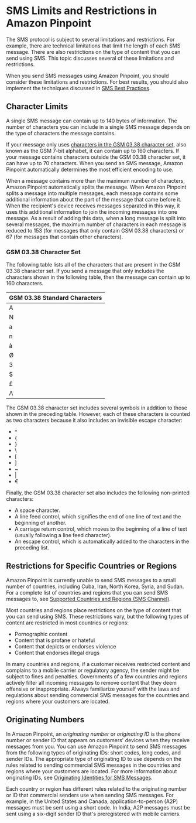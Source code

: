 # SMS Limits and Restrictions in Amazon Pinpoint<a name="channels-sms-limitations"></a>

The SMS protocol is subject to several limitations and restrictions\. For example, there are technical limitations that limit the length of each SMS message\. There are also restrictions on the type of content that you can send using SMS\. This topic discusses several of these limitations and restrictions\. 

When you send SMS messages using Amazon Pinpoint, you should consider these limitations and restrictions\. For best results, you should also implement the techniques discussed in [SMS Best Practices](channels-sms-best-practices.md)\.

## Character Limits<a name="channels-sms-limitations-characters"></a>

A single SMS message can contain up to 140 bytes of information\. The number of characters you can include in a single SMS message depends on the type of characters the message contains\. 

If your message only uses [characters in the GSM 03\.38 character set](#channels-sms-limitations-characters-gsm-alphabet), also known as the GSM 7\-bit alphabet, it can contain up to 160 characters\. If your message contains characters outside the GSM 03\.38 character set, it can have up to 70 characters\. When you send an SMS message, Amazon Pinpoint automatically determines the most efficient encoding to use\.

When a message contains more than the maximum number of characters, Amazon Pinpoint automatically splits the message\. When Amazon Pinpoint splits a message into multiple messages, each message contains some additional information about the part of the message that came before it\. When the recipient's device receives messages separated in this way, it uses this additional information to join the incoming messages into one message\. As a result of adding this data, when a long message is split into several messages, the maximum number of characters in each message is reduced to 153 \(for messages that only contain GSM 03\.38 characters\) or 67 \(for messages that contain other characters\)\.

### GSM 03\.38 Character Set<a name="channels-sms-limitations-characters-gsm-alphabet"></a>

The following table lists all of the characters that are present in the GSM 03\.38 character set\. If you send a message that only includes the characters shown in the following table, then the message can contain up to 160 characters\.


| GSM 03\.38 Standard Characters | 
| --- | 
| A | B | C | D | E | F | G | H | I | J | K | L | M | 
| N | O | P | Q | R | S | T | U | V | W | X | Y | Z | 
| a | b | c | d | e | f | g | h | i | j | k | l | m | 
| n | o | p | q | r | s | t | u | v | w | x | y | z | 
| à | Å | å | Ä | ä | Ç | É | é | è | ì | Ñ | ñ | ò | 
| Ø | ø | Ö | ö | ù | Ü | ü | Æ | æ | ß | 0 | 1 | 2 | 
| 3 | 4 | 5 | 6 | 7 | 8 | 9 | & | \* | @ | : | , | ¤ | 
| $ | = | \! | > | \# | \- | ¡ | ¿ | \( | < | % | \. | \+ | 
| £ | ? | " | \) | § | ; | ' | / | \_ | ¥ | Δ | Φ | Γ | 
| Λ | Ω | Π | Ψ | Σ | Θ | Ξ |  |  |  |  |  |  | 

The GSM 03\.38 character set includes several symbols in addition to those shown in the preceding table\. However, each of these characters is counted as two characters because it also includes an invisible escape character:
+ ^
+ \{
+ \}
+ \\
+ \[
+ \]
+ \~
+ \|
+ €

Finally, the GSM 03\.38 character set also includes the following non\-printed characters:
+ A space character\.
+ A line feed control, which signifies the end of one line of text and the beginning of another\.
+ A carriage return control, which moves to the beginning of a line of text \(usually following a line feed character\)\.
+ An escape control, which is automatically added to the characters in the preceding list\.

## Restrictions for Specific Countries or Regions<a name="channels-sms-limitations-country-specific"></a>

Amazon Pinpoint is currently unable to send SMS messages to a small number of countries, including Cuba, Iran, North Korea, Syria, and Sudan\. For a complete list of countries and regions that you can send SMS messages to, see [Supported Countries and Regions \(SMS Channel\)](channels-sms-countries.md)\.

Most countries and regions place restrictions on the type of content that you can send using SMS\. These restrictions vary, but the following types of content are restricted in most countries or regions:
+ Pornographic content
+ Content that is profane or hateful
+ Content that depicts or endorses violence
+ Content that endorses illegal drugs

In many countries and regions, if a customer receives restricted content and complains to a mobile carrier or regulatory agency, the sender might be subject to fines and penalties\. Governments of a few countries and regions actively filter all incoming messages to remove content that they deem offensive or inappropriate\. Always familiarize yourself with the laws and regulations about sending commercial SMS messages for the countries and regions where your customers are located\.

## Originating Numbers<a name="channels-sms-limitations-originating-numbers"></a>

In Amazon Pinpoint, an *originating number* or *originating ID* is the phone number or sender ID that appears on customers' devices when they receive messages from you\. You can use Amazon Pinpoint to send SMS messages from the following types of originating IDs: short codes, long codes, and sender IDs\. The appropriate type of originating ID to use depends on the rules related to sending commercial SMS messages in the countries and regions where your customers are located\. For more information about originating IDs, see [Originating Identities for SMS Messages](channels-sms-originating-identities.md)\.

Each country or region has different rules related to the originating number or ID that commercial senders use when sending SMS messages\. For example, in the United States and Canada, application\-to\-person \(A2P\) messages must be sent using a short code\. In India, A2P messages must be sent using a six\-digit sender ID that's preregistered with mobile carriers\.
